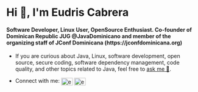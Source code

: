 <h1>Hi 👋, I'm Eudris Cabrera</h1>
<h4>Software Developer, Linux User, OpenSource Enthusiast. Co-founder of Dominican Republic JUG @JavaDominicano and member of the organizing staff of JConf Dominicana (https://jconfdominicana.org)</h4>

- If you are curious about Java, Linux, software development, open source, secure coding, software dependency management, code quality, and other topics related to Java, feel free to <a href="mailto:contact@eudriscabrera.com">ask me 💬</a>.

- Connect with me: <a href="https://twitter.com/eudriscabrera" target="blank"><img align="center" src="https://raw.githubusercontent.com/rahuldkjain/github-profile-readme-generator/master/src/images/icons/Social/twitter.svg" alt="eudriscabrera" height="20" width="30"></a> <a href="https://linkedin.com/in/eudriscabrera" target="blank"><img align="center" src="https://raw.githubusercontent.com/rahuldkjain/github-profile-readme-generator/master/src/images/icons/Social/linked-in-alt.svg" alt="eudriscabrera" height="20" width="30"></a>
